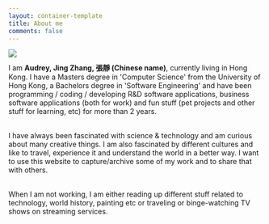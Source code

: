```yaml
---
layout: container-template
title: About me
comments: false
---
```


<div class="row">
    <div class="avatar center-block">
        <img class="img-responsive img-circle center-block animated bounceIn" src="{{ site.avatar | prepend: site.baseurl }}" />
    </div>        
</div>

<p style="margin-top: 10px;">
I am <b>Audrey, Jing Zhang, 張靜 (Chinese name)</b>, currently living in Hong Kong. I have a Masters degree in 'Computer Science' from the University of Hong Kong, a Bachelors degree in 'Software Engineering' and have been programming / coding / developing R&D software applications, business software applications (both for work) and fun stuff (pet projects and other stuff for learning, etc) for more than 2 years. 
<br/><br/>

I  have always been fascinated with science & technology and am curious about many creative things.
I am also fascinated by different cultures and like to travel, experience it and understand the world in a better way. 
I want to use this website to capture/archive some of my work and to share that with others.
<br/><br/>

When I am not working, I am either reading up different stuff related to technology, world history, painting etc or traveling or binge-watching TV shows on streaming services.

</p>
